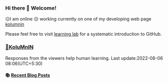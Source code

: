 ### Hi there 👋 Welcome!
😑I am online 😔 working currently on one of my developing web page [kolumnin](https://kolumnin.github.io/)

Please feel free to visit [learning lab](https://lab.github.com/kolumnin) for a systematic introduction to GitHub.
<!--
**kolumnin/KoluMnIN** is a ✨ _special_ ✨ repository because its `README.md` (this file) appears on your GitHub profile.

Here are some ideas to get you started:

- 🔭 I’m currently working on ...
- 🌱 I’m currently learning ...
- 👯 I’m looking to collaborate on ...
- 🤔 I’m looking for help with ...
- 💬 Ask me about ...
- 📫 How to reach me: ...
- 😄 Pronouns: ...
- ⚡ Fun fact: ...
-->
### [🌼KoluMnIN](https://kolumnin.github.io/KoluMnIN/)
Responses from the viewers help human learning.
Last update:2022-08-06 08:06(UTC+5:30)
#### :books: [Recent Blog Posts](https://kolumnin.hashnode.dev)
<!-- BLOGPOSTS:START -->
<!-- BLOGPOSTS:END -->
